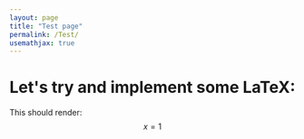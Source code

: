 ```yaml
---
layout: page
title: "Test page"
permalink: /Test/
usemathjax: true
---
```


# Let's try and implement some LaTeX:

This should render:
$$ x = 1 $$
